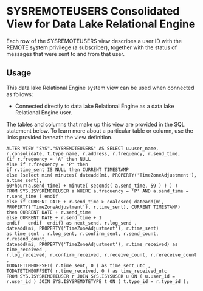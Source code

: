 <!-- loio3bea086e6c5f1014bac2b2cc97449637 -->

# SYSREMOTEUSERS Consolidated View for Data Lake Relational Engine

Each row of the SYSREMOTEUSERS view describes a user ID with the REMOTE system privilege \(a subscriber\), together with the status of messages that were sent to and from that user.



<a name="loio3bea086e6c5f1014bac2b2cc97449637__section_v1w_qbq_b4b"/>

## Usage

This data lake Relational Engine system view can be used when connected as follows:

-   Connected directly to data lake Relational Engine as a data lake Relational Engine user.



The tables and columns that make up this view are provided in the SQL statement below. To learn more about a particular table or column, use the links provided beneath the view definition.

```
ALTER VIEW "SYS"."SYSREMOTEUSERS" AS SELECT u.user_name, r.consolidate, t.type_name, r.address, r.frequency, r.send_time,  
(if r.frequency = 'A' then NULL   
else if r.frequency = 'P' then 
if r.time_sent IS NULL then CURRENT TIMESTAMP 
else (select min( minutes( dateadd(mi, PROPERTY('TimeZoneAdjustment'), a.time_sent),      
60*hour(a.send_time) + minute( seconds( a.send_time, 59 ) ) ) )      
FROM SYS.ISYSREMOTEUSER a WHERE a.frequency = 'P' AND a.send_time = r.send_time ) endif 
else if CURRENT DATE + r.send_time > coalesce( dateadd(mi, PROPERTY('TimeZoneAdjustment'), r.time_sent), CURRENT TIMESTAMP) 
then CURRENT DATE + r.send_time 
else CURRENT DATE + r.send_time + 1        
endif   endif  endif) as next_send, r.log_send ,  
dateadd(mi, PROPERTY('TimeZoneAdjustment'), r.time_sent) 
as time_sent , r.log_sent, r.confirm_sent, r.send_count, r.resend_count,  
dateadd(mi, PROPERTY('TimeZoneAdjustment'), r.time_received) as time_received , 
r.log_received, r.confirm_received, r.receive_count, r.rereceive_count ,  
TODATETIMEOFFSET( r.time_sent, 0 ) as time_sent_utc ,  
TODATETIMEOFFSET( r.time_received, 0 ) as time_received_utc  
FROM SYS.ISYSREMOTEUSER r JOIN SYS.ISYSUSER u ON ( u.user_id = r.user_id ) JOIN SYS.ISYSREMOTETYPE t ON ( t.type_id = r.type_id );
```

